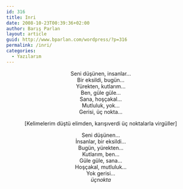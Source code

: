 ```yaml
---
id: 316
title: Inri
date: 2008-10-23T00:39:36+02:00
author: Barış Parlan
layout: article
guid: http://www.bparlan.com/wordpress/?p=316
permalink: /inri/
categories:
  - Yazılarım
---
```


<p style="text-align: center;">
  Seni düşünen, insanlar&#8230;<br /> Bir eksildi, bugün&#8230;<br /> Yürekten, kutlarım&#8230;<br /> Ben, güle güle&#8230;<br /> Sana, hoşçakal&#8230;<br /> Mutluluk, yok&#8230;<br /> Gerisi, üç nokta&#8230;
</p>

<p style="text-align: center;">
  [Kelimelerim düştü elimden, karışıverdi üç noktalarla virgüller]
</p>

<p style="text-align: center;">
  Seni düşünen&#8230;<br /> İnsanlar, bir eksildi&#8230;<br /> Bugün, yürekten&#8230;<br /> Kutlarım, ben&#8230;<br /> Güle güle, sana&#8230;<br /> Hoşçakal, mutluluk&#8230;<br /> Yok gerisi&#8230;<br /> <em>üçnokta</em>
</p>
